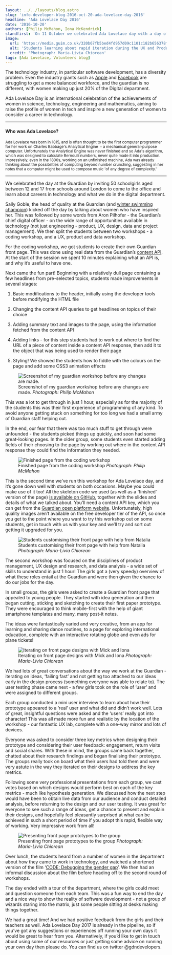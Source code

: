 ```yaml
---
layout: ../../layouts/blog.astro
slug: 'info-developer-blog-2016-oct-20-ada-lovelace-day-2016'
headline: 'Ada Lovelace Day 2016'
date: '2016-10-20'
authors: [Philip McMahon, Iona McKendrick]
standfirst: 'On 11 October we celebrated Ada Lovelace day with a day of workshops and inspiring talks, attended by 50 school students from years 9 through to sixth form'
image:
  url: 'https://media.guim.co.uk/320b67fb5bed4fd957d09c1101c182b656378f6f/789_758_3483_2090/3483.jpg'
  alt: 'Students learning about rapid iteration during the UX and Product workshop'
  credit: 'Photograph: Maria-Livia Chiorean'
tags: [Ada Lovelace, Volunteers blog]
---
```


The technology industry, in particular software development, has a diversity problem. Even the industry giants such as [Apple](https://www.theguardian.com/technology/2016/aug/03/apple-diversity-report-race-gender-facebook-google) and [Facebook](https://www.theguardian.com/technology/2016/jul/14/facebook-diversity-report-silicon-valley-employment) are struggling to get a more balanced workforce, and the guardian is no different, with women making up just 20% of the Digital department.

Ada Lovelace Day is an international celebration of the achievements of women in science, technology, engineering and mathematics, aiming to raise the profile of women in tech and inspire a new generation of women to consider a career in technology.

<hr>
              <hgroup>
              <h4>Who was Ada Lovelace?</h3>
              <small>Ada Lovelace was born in 1815, and is often thought to be the first computer programmer for her work on Charles Babbage's Analytical Engine&nbsp; - a mechanical general-purpose computer. Unfortunately the Analytical Engine was never finished and so Ada's algorithm, which was designed to calculate Bernoulli numbers, never quite made it into production. Impressively, even in the 1800s, working on an unfinished machine, Ada was already thinking about the possibilities of computing beyond number crunching, suggesting in her notes that a computer might be used to compose music 'of any degree of complexity.'</small>
            </hgroup>
            <hr>
    

We celebrated the day at the Guardian by inviting 50 schoolgirls aged between 12 and 17 from schools around London to come to the office and learn about careers in technology and what we do in the digital department.

Sally Goble, the head of quality at the Guardian (and [winter swimming champion](https://www.theguardian.com/lifeandstyle/the-swimming-blog/2016/sep/13/chillswim-making-it-to-the-other-side-of-the-lake)) kicked off the day by talking about women who have inspired her. This was followed by some words from Aron Pilhofer - the Guardian’s chief digital officer - on the wide range of opportunities available in technology (not just engineering - product, UX, design, data and project management). We then split the students between two workshops - a coding workshop, and a UX, product and data workshop.

  
For the coding workshop, we got students to create their own Guardian front page. This was done using real data from the Guardian’s [content API](http://open-platform.theguardian.com). At the start of the session we spent 10 minutes explaining what an API is, and why it’s useful to have one.

Next came the fun part! Beginning with a relatively dull page containing a few headlines from pre-selected topics, students made improvements in several stages:

1.  Basic modifications to the header, initially using the developer tools before modifying the HTML file  
    
2.  Changing the content API queries to get headlines on topics of their choice
    
3.  Adding summary text and images to the page, using the information fetched from the content API
    
4.  Adding links - for this step students had to work out where to find the URL of a piece of content inside a content API response, then add it to the object that was being used to render their page
    
5.  Styling! We showed the students how to fiddle with the colours on the page and add some CSS3 animation effects


   <figure>
   <img alt="Screenshot of my guardian workshop before any changes are made." src="https://i.guim.co.uk/img/media/073f99e97f87632667e80c913fb3546994bb93c3/28_0_2014_1134/master/2014.png?width=620&quality=45&auto=format&fit=max&dpr=2&s=f081cd8d011751eb6eb66386559706e3" loading="lazy" />
   <figcaption>
     Screenshot of my guardian workshop before any changes are made.
    <i>Photograph: Philip McMahon</i>
    </figcaption>
    </figure>

This was a lot to get through in just 1 hour, especially as for the majority of the students this was their first experience of programming of any kind. To avoid anyone getting stuck on something for too long we had a small army of Guardian staff helping out.

In the end, our fear that there was too much stuff to get through were unfounded - the students picked things up quickly, and soon had some great-looking pages. In the older group, some students even started adding fields of their choosing to the page by working out where in the content API response they could find the information they needed.


   <figure>
   <img alt="Finished page from the coding workshop" src="https://i.guim.co.uk/img/media/7c97edc385e7a58dc6919a0ee2f6c1d20a2b33b2/16_14_2088_1254/master/2088.png?width=620&quality=45&auto=format&fit=max&dpr=2&s=b6db7e82fe1cd572aa1d34f2bf635885" loading="lazy" />
   <figcaption>
     Finished page from the coding workshop
    <i>Photograph: Philip McMahon</i>
    </figcaption>
    </figure>

This is the second time we’ve run this workshop for Ada Lovelace day, and it’s gone down well with students on both occasions. Maybe you could make use of it too! All the skeleton code we used (as well as a ‘finished’ version of the page) [is available on GitHub](https://github.com/guardian/my-guardian-workshop), together with the slides and details of what we talked about. You’ll need a content API key, which you can get from the [Guardian open platform website](http://open-platform.theguardian.com/). Unfortunately, high quality images aren’t available on the free developer tier of the API, so once you get to the point where you want to try this workshop out on some students, get in touch with us with your key and we’ll try and sort out getting it upgraded for you.


   <figure>
   <img alt="Students customising their front page with help from Natalia" src="https://i.guim.co.uk/img/media/b9eefae408fabb5ea44fbb8c60bbac6b35549f15/0_0_4272_2563/master/4272.jpg?width=620&quality=45&auto=format&fit=max&dpr=2&s=98a087b94c2f79b8c09138735b906cd9" loading="lazy" />
   <figcaption>
     Students customising their front page with help from Natalia
    <i>Photograph: Maria-Livia Chiorean</i>
    </figcaption>
    </figure>

The second workshop was focused on the disciplines of product management, UX design and research, and data analysis - a wide set of skills to understand in just 1 hour! The girls got a (very speedy) overview of what these roles entail at the Guardian and were then given the chance to do our jobs for the day.

In small groups, the girls were asked to create a Guardian front page that appealed to young people. They started with idea generation and then began cutting, sticking and sketching to create their first paper prototype. They were encouraged to think mobile-first with the help of giant smartphone templates and many, many post-it notes.

The ideas were fantastically varied and very creative, from an app for learning and sharing dance routines, to a page for exploring international education, complete with an interactive rotating globe and even ads for plane tickets!


   <figure>
   <img alt="Iterating on front page designs with Mick and Iona" src="https://i.guim.co.uk/img/media/a397b72d82b55cb6612ea23a4f64f86a12418060/0_142_4272_2563/master/4272.jpg?width=620&quality=45&auto=format&fit=max&dpr=2&s=d69f846d2036cc57e64b690309a6e859" loading="lazy" />
   <figcaption>
     Iterating on front page designs with Mick and Iona
    <i>Photograph: Maria-Livia Chiorean</i>
    </figcaption>
    </figure>

We had lots of great conversations about the way we work at the Guardian - iterating on ideas, ‘failing fast’ and not getting too attached to our ideas early in the design process (something everyone was able to relate to). The user testing phase came next - a few girls took on the role of ‘user’ and were assigned to different groups.

Each group conducted a mini user interview to learn about how their prototype appeared to a ‘real’ user and what did and didn’t work well. Lots of great, insightful questions were asked and the ‘users’ really got into character! This was all made more fun and realistic by the location of the workshop - our fantastic UX lab, complete with a one-way mirror and lots of devices.

Everyone was asked to consider three key metrics when designing their prototype and considering their user feedback: engagement, return visits and social shares. With these in mind, the groups came back together, chatted about their research findings and began finalising their prototype. The groups really took on board what their users had told them and were very astute in the way they iterated on their designs to address the key metrics.

Following some very professional presentations from each group, we cast votes based on which designs would perform best on each of the key metrics - much like hypothesis generation. We discussed how the next step would have been to obtain live data from our audience and conduct detailed analysis, before returning to the design and our user testing. It was great for everyone to see such a range of ideas, get a chance to present and explain their designs, and hopefully feel pleasantly surprised at what can be achieved in such a short period of time if you adopt this rapid, flexible way of working. Very impressive work from all!


   <figure>
   <img alt="Presenting front page prototypes to the group" src="https://i.guim.co.uk/img/media/963fa84cf15786c4b82efa06f1238774eacc0492/100_212_3262_1957/master/3262.jpg?width=620&quality=45&auto=format&fit=max&dpr=2&s=9680fa88f89500200de92aec8604707c" loading="lazy" />
   <figcaption>
     Presenting front page prototypes to the group
    <i>Photograph: Maria-Livia Chiorean</i>
    </figcaption>
    </figure>

Over lunch, the students heard from a number of women in the department about how they came to work in technology, and watched a shortened version of the film ‘[CODE: Debugging the gender gap](http://www.codedoc.co/about/)’. We then had an informal discussion about the film before heading off to the second round of workshops.

The day ended with a tour of the department, where the girls could meet and question someone from each team. This was a fun way to end the day and a nice way to show the reality of software development - not a group of wizards staring into the matrix, just some people sitting at desks making things together.

We had a great time! And we had positive feedback from the girls and their teachers as well. Ada Lovelace Day 2017 is already in the pipeline, so if you’ve got any suggestions or experiences off running your own days it would be great to hear from you. Alternatively, if you’d like to get in touch about using some of our resources or just getting some advice on running your own day then please do. You can find us on twitter @gdndevelopers.
